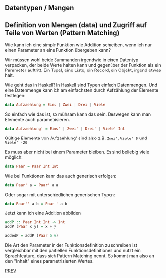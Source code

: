 ## Datentypen / Mengen

Definition von Mengen (data) und Zugriff auf Teile von Werten (Pattern Matching)
-----------------------------------------------------------------------------------
  
Wie kann ich eine simple Funktion wie Addition schreiben, wenn ich nur einen Parameter an eine Funktion übergeben kann? 

Wir müssen wohl beide Summanden irgendwie in einen Datentyp verpacken, der beide Werte halten kann und gegenüber der Funktion als ein Parameter auftritt. Ein Tupel, eine Liste, ein Record, ein Objekt, irgend etwas halt.

Wie geht das in Haskell? In Haskell sind Typen einfach Datenmengen. Und eine Datenmenge kann ich am einfachsten durch Aufzählung der Elemente festlegen:

```haskell
data Aufzaehlung = Eins | Zwei | Drei | Viele
```
    
So einfach wie das ist, so mühsam kann das sein. Deswegen kann man Elemente auch parametrisieren.

```haskell
data Aufzaehlung' = Eins' | Zwei' | Drei' | Viele' Int
```

Gültige Elemente von Aufzaehlung' sind also z.B. `Zwei'`, `Viele' 5` und `Viele' -20`

Es muss aber nicht bei einem Parameter bleiben. Es sind beliebig viele möglich:

```haskell
data Paar = Paar Int Int
```

Wie bei Funktionen kann das auch generisch erfolgen:

```haskell
data Paar' a = Paar' a a
```

Oder sogar mit unterschiedlichen generischen Typen:

```haskell
data Paar'' a b = Paar'' a b
```

Jetzt kann ich eine Addition abbilden

```haskell
addP :: Paar Int Int -> Int
addP (Paar x y) = x + y

addedP = addP (Paar 5 6)
```

Die Art den Parameter in der Funktionsdefinition zu schreiben ist vergleichbar mit den partiellen Funktionsdefinitionen und nutzt ein Sprachfeature, dass sich Pattern Matching nennt. So kommt man also an den "Inhalt" eines parametrisierten Wertes.

[PREV](/haskell/Funktionen)
